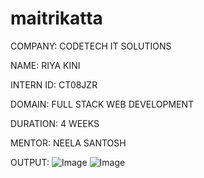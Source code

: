 ﻿# maitrikatta

 COMPANY: CODETECH IT SOLUTIONS

NAME: RIYA KINI


INTERN ID: CT08JZR


DOMAIN: FULL STACK WEB DEVELOPMENT


DURATION: 4 WEEKS


MENTOR: NEELA SANTOSH



OUTPUT:
![Image](https://github.com/user-attachments/assets/a69d47cf-0b71-4262-b633-18c60b1a9cf6)
![Image](https://github.com/user-attachments/assets/31fea746-c3f3-4ccf-91d0-4c834c56f2be)
